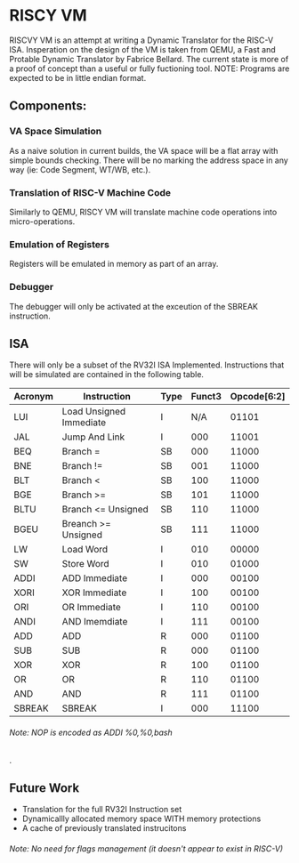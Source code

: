 # RISCY VM
RISCVY VM is an attempt at writing a Dynamic Translator for the RISC-V ISA. Insperation on the design of the VM is taken from QEMU, a Fast and Protable Dynamic Translator by Fabrice Bellard. The current state is more of a proof of concept than a useful or fully fuctioning tool. NOTE: Programs are expected to be in little endian format.

## Components:
### VA Space Simulation
As a naive solution in current builds, the VA space will be a flat array with simple bounds checking. There will be no marking the address space in any way (ie: Code Segment, WT/WB, etc.).
### Translation of RISC-V Machine Code
Similarly to QEMU, RISCY VM will translate machine code operations into micro-operations.
### Emulation of Registers
Registers will be emulated in memory as part of an array.
### Debugger
The debugger will only be activated at the exceution of the SBREAK instruction.

## ISA
There will only be a subset of the RV32I ISA Implemented. Instructions that will be simulated are contained in the following table.

| Acronym        | Instruction           | Type  | Funct3 | Opcode[6:2] |
| ------------- | ------------------------- | ----- | -------- | -------- |
| LUI | Load Unsigned Immediate | I | N/A | 01101 |
| JAL |Jump And Link | I |000|11001|
| BEQ| Branch =|SB|000|11000|
|BNE | Branch != |SB|001|11000|
|BLT| Branch <|SB|100|11000|
|BGE| Branch >=|SB|101|11000|
|BLTU|Branch <= Unsigned|SB|110|11000|
|BGEU| Breanch >= Unsigned|SB|111|11000|
|LW| Load Word |I|010|00000|
|SW|Store Word| I|010|01000|
|ADDI| ADD Immediate|I|000|00100|
|XORI|XOR Immediate |I|100|00100|
|ORI| OR Immediate|I|110|00100|
|ANDI| AND Imemdiate|I|111|00100|
|ADD| ADD|R|000|01100|
|SUB| SUB |R|000|01100|
|XOR|XOR|R|100|01100|
|OR|OR|R|110|01100|
|AND|AND|R|111|01100|
|SBREAK|SBREAK|I|000|11100|
###### Note: NOP is encoded as ADDI %0,%0,bash
 .
 
## Future Work
- Translation for the full RV32I Instruction set
- Dynamicallly allocated memory space WITH memory protections
- A cache of previously translated instrucitons


###### Note: No need for flags management (it doesn't appear to exist in RISC-V)
